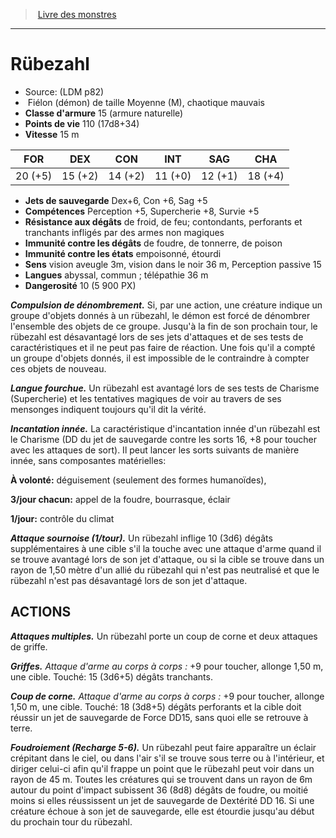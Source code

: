 ﻿> [Livre des monstres](tome_of_beasts.md)

---

# Rübezahl

- Source: (LDM p82)
-  Fiélon (démon) de taille Moyenne (M), chaotique mauvais
- **Classe d'armure** 15 (armure naturelle)
- **Points de vie** 110 (17d8+34)
- **Vitesse** 15 m

|FOR|DEX|CON|INT|SAG|CHA|
|---|---|---|---|---|---|
|20 (+5)|15 (+2)|14 (+2)|11 (+0)|12 (+1)|18 (+4)|

- **Jets de sauvegarde** Dex+6, Con +6, Sag +5
- **Compétences** Perception +5, Supercherie +8, Survie +5
- **Résistance aux dégâts** de froid, de feu; contondants, perforants et tranchants infligés par des armes non magiques
- **Immunité contre les dégâts** de foudre, de tonnerre, de poison
- **Immunité contre les états** empoisonné, étourdi
- **Sens** vision aveugle 3m, vision dans le noir 36 m, Perception passive 15
- **Langues** abyssal, commun ; télépathie 36 m
- **Dangerosité** 10 (5 900 PX)

**_Compulsion de dénombrement._** Si, par une action, une créature indique un groupe d'objets donnés à un rübezahl, le démon est forcé de dénombrer l'ensemble des objets de ce groupe. Jusqu'à la fin de son prochain tour, le rübezahl est désavantagé lors de ses jets d'attaques et de ses tests de caractéristiques et il ne peut pas faire de réaction. Une fois qu'il a compté un groupe d'objets donnés, il est impossible de le contraindre à compter ces objets de nouveau.

**_Langue fourchue._** Un rübezahl est avantagé lors de ses tests de Charisme (Supercherie) et les tentatives magiques de voir au travers de ses mensonges indiquent toujours qu'il dit la vérité.

**_Incantation innée._** La caractéristique d'incantation innée d'un rübezahl est le Charisme (DD du jet de sauvegarde contre les
sorts 16, +8 pour toucher avec les attaques de sort). Il peut lancer les sorts suivants de manière innée, sans composantes matérielles:

**À volonté:** déguisement (seulement des formes humanoïdes),

**3/jour chacun:** appel de la foudre, bourrasque, éclair

**1/jour:** contrôle du climat

**_Attaque sournoise (1/tour)._** Un rübezahl inflige 10 (3d6) dégâts supplémentaires à une cible s'il la touche avec une attaque d'arme quand il se trouve avantagé lors de son jet d'attaque, ou si la cible se trouve dans un rayon de 1,50 mètre d'un allié du rübezahl qui n'est pas neutralisé et que le rübezahl n'est pas désavantagé lors de son jet d'attaque.

## ACTIONS

**_Attaques multiples._** Un rübezahl porte un coup de corne et deux attaques de griffe.

**_Griffes._** _Attaque d'arme au corps à corps :_ +9 pour toucher, allonge 1,50 m, une cible. Touché: 15 (3d6+5) dégâts tranchants.

**_Coup de corne._** _Attaque d'arme au corps à corps :_ +9 pour toucher, allonge 1,50 m, une cible. Touché: 18 (3d8+5) dégâts perforants et la cible doit réussir un jet de sauvegarde de Force DD15, sans quoi elle se retrouve à terre.

**_Foudroiement (Recharge 5-6)._** Un rübezahl peut faire apparaître un éclair crépitant dans le ciel, ou dans l'air s'il se trouve sous terre ou à l'intérieur, et diriger celui-ci afin qu'il frappe un point que le rübezahl peut voir dans un rayon de 45 m. Toutes les créatures qui se trouvent dans un rayon de 6m autour du point d'impact subissent 36 (8d8) dégâts de foudre, ou moitié moins si elles réussissent un jet de sauvegarde de Dextérité DD 16. Si une créature échoue à son jet de sauvegarde, elle est étourdie jusqu'au début du prochain tour du rübezahl.

